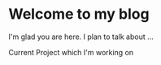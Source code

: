 # Welcome to my blog

I'm glad you are here. I plan to talk about ...


Current Project which I'm working on

